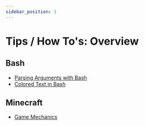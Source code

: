 ```yaml
---
sidebar_position: 1
---
```


# Tips / How To's: Overview

## Bash

- [Parsing Arguments with Bash](/howto/bash/argument-parsing)
- [Colored Text in Bash](/howto/bash/colored-text)

## Minecraft

- [Game Mechanics](/minecraft/game-mechanics)
